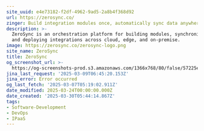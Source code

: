 ```yaml
---
site_uuid: e4e73182-f2df-4962-9ad5-2a8b4f368d92
url: https://zerosync.co/
zinger: Build integration modules once, automatically sync data anywhere
description: >-
  ZeroSync is an orchestration platform for building modules, synchronizing data
  and deploying integrations across cloud, edge, and on-premise.
image: https://zerosync.co/zerosync-logo.png
site_name: ZeroSync
title: ZeroSync
og_screenshot_url: >-
  https://og-screenshots-prod.s3.amazonaws.com/1366x768/80/false/57225e86925aec48819247c13bd22ae847f25040ed8c1f660127e1feac186111.jpeg
jina_last_request: '2025-03-09T06:45:20.153Z'
jina_error: Error occurred
og_last_fetch: '2025-03-07T05:19:02.911Z'
date_modified: 2025-03-24T00:00:00.000Z
date_created: '2025-03-30T05:44:14.867Z'
tags:
- Software-Development
- DevOps
- IPaaS
---
```












